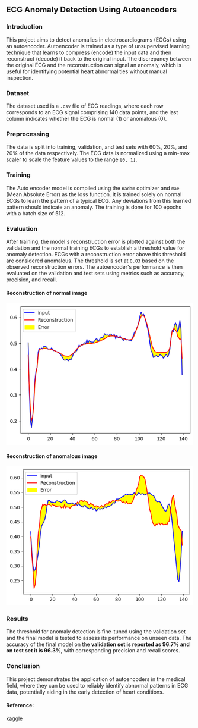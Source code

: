 ## ECG Anomaly Detection Using Autoencoders

### Introduction
This project aims to detect anomalies in electrocardiograms (ECGs) using an autoencoder. Autoencoder is trained as a type of unsupervised learning technique that learns to compress (encode) the input data and then reconstruct (decode) it back to the original input. The discrepancy between the original ECG and the reconstruction can signal an anomaly, which is useful for identifying potential heart abnormalities without manual inspection.

### Dataset
The dataset used is a `.csv` file of ECG readings, where each row corresponds to an ECG signal comprising 140 data points, and the last column indicates whether the ECG is normal (1) or anomalous (0).

### Preprocessing
The data is split into training, validation, and test sets with 60%, 20%, and 20% of the data respectively. The ECG data is normalized using a min-max scaler to scale the feature values to the range `[0, 1]`.

### Training
The Auto encoder model is compiled using the `nadam` optimizer and `mae` (Mean Absolute Error) as the loss function. It is trained solely on normal ECGs to learn the pattern of a typical ECG. Any deviations from this learned pattern should indicate an anomaly. The training is done for 100 epochs with a batch size of 512.

### Evaluation
After training, the model's reconstruction error is plotted against both the validation and the normal training ECGs to establish a threshold value for anomaly detection. ECGs with a reconstruction error above this threshold are considered anomalous. The threshold is set at `0.03` based on the observed reconstruction errors. The autoencoder's performance is then evaluated on the validation and test sets using metrics such as accuracy, precision, and recall.
#### Reconstruction of normal image
![](normal.png)  

#### Reconstruction of anomalous image
![](anomalous.png)



### Results
The threshold for anomaly detection is fine-tuned using the validation set and the final model is tested to assess its performance on unseen data. The accuracy of the final model on the **validation set is reported as 96.7% and on test set it is 96.3%**, with corresponding precision and recall scores.



### Conclusion
This project demonstrates the application of autoencoders in the medical field, where they can be used to reliably identify abnormal patterns in ECG data, potentially aiding in the early detection of heart conditions.

#### Reference:  
[kaggle](https://www.kaggle.com/code/mineshjethva/ecg-anomaly-detection)
